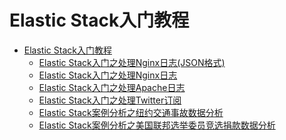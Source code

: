 Elastic Stack入门教程
===================
* [Elastic Stack入门教程](README.md)
  * [Elastic Stack入门之处理Nginx日志(JSON格式)](ElasticStack_NGINX-json/README.md)
  * [Elastic Stack入门之处理Nginx日志](ElasticStack_NGINX/README.md)
  * [Elastic Stack入门之处理Apache日志](ElasticStack_apache/README.md)
  * [Elastic Stack入门之处理Twitter订阅](ElasticStack_twitter/README.md)
  * [Elastic Stack案例分析之纽约交通事故数据分析](ElasticStack_nyc_traffic_accidents/README.md)
  * [Elastic Stack案例分析之美国联邦选举委员竞选捐款数据分析](ElasticStack_usfec/README.md)
